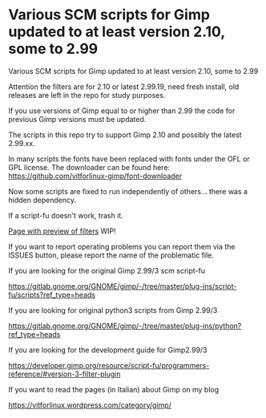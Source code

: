 # Various SCM scripts for Gimp updated to at least version 2.10, some to 2.99
Various SCM scripts for Gimp updated to at least version 2.10, some to 2.99

Attention the filters are for 2.10 or latest 2.99.19, need fresh install, old releases are left in the repo for study purposes.

If you use versions of Gimp equal to or higher than 2.99 the code for previous Gimp versions must be updated.

The scripts in this repo try to support Gimp 2.10 and possibly the latest 2.99.xx.

In many scripts the fonts have been replaced with fonts under the OFL or GPL license. The downloader can be found here:
https://github.com/vitforlinux-gimp/font-downloader

Now some scripts are fixed to run independently of others... there was a hidden dependency.

If a script-fu doesn't work, trash it.

[Page with preview of filters](https://vitforlinux-gimp.github.io/) WIP!

If you want to report operating problems you can report them via the ISSUES button, please report the name of the problematic file.

If you are looking for the original Gimp 2.99/3 scm script-fu

https://gitlab.gnome.org/GNOME/gimp/-/tree/master/plug-ins/script-fu/scripts?ref_type=heads

If you are looking for original python3 scripts from Gimp 2.99/3

https://gitlab.gnome.org/GNOME/gimp/-/tree/master/plug-ins/python?ref_type=heads

If you are looking for the development guide for Gimp2.99/3

https://developer.gimp.org/resource/script-fu/programmers-reference/#version-3-filter-plugin

If you want to read the pages (in Italian) about Gimp on my blog

https://vitforlinux.wordpress.com/category/gimp/
